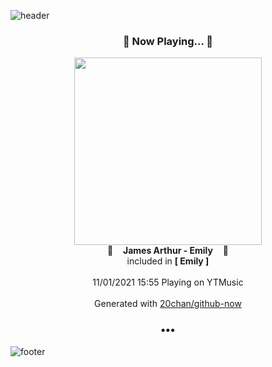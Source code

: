 ![header](https://capsule-render.vercel.app/api?type=wave&height=170&section=header&text=Hi.%20I'm%20SHIFT&fontColor=090707&fontAlignX=45&fontAlignY=65&fontSize=100)

<h3 align="center">🎵 Now Playing... 🎵</h3>
<p align="center">
  <a href="https://music.youtube.com/watch?v=Pnaa5auRHzE">
    <img width="300" src="https://lh3.googleusercontent.com/Q3yCJLhkIVjpfi-jmnztmKdwVxhbxFJxDM_H7VVurIJMI0fzhE7GnXH5fxY41awIRZQh8_MHpk35zME">
  </a>
  <br>
  🎵&nbsp&nbsp&nbsp <b>James Arthur - Emily</b> &nbsp&nbsp&nbsp🎵
  <br>
  included in <b>[ Emily ]</b>
  
  <br />
  <br />
  11/01/2021 15:55 Playing on YTMusic
  <br />
  <br />
  Generated with <a href="https://github.com/20chan/github-now">20chan/github-now</a>
</p>

<h3 align="center">•••</h3>

![footer](https://capsule-render.vercel.app/api?type=wave&height=150&section=footer)
